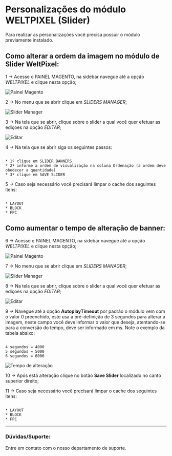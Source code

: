 # Personalizações do módulo WELTPIXEL (Slider)

Para realizar as personalizações você precisa possuir o módulo previamente instalado.

## Como alterar a ordem da imagem no módulo de **Slider WeltPixel**:

1 -> Acesse o PAINEL MAGENTO, na sidebar navegue até a opção *WELTPIXEL* e clique nesta opção;

![Painel Magento](https://github.com/Oficina-do-Dev/Tutoriais/blob/main/Magento_2/32%20-%20Personaliza%C3%A7%C3%B5es%20do%20m%C3%B3dulo%20WELTPIXEL%20(Slider)/images/1-etapa.png)

2 -> No menu que se abrir clique em *SLIDERS MANAGER*;

![Slider Manager](https://github.com/Oficina-do-Dev/Tutoriais/blob/main/Magento_2/32%20-%20Personaliza%C3%A7%C3%B5es%20do%20m%C3%B3dulo%20WELTPIXEL%20(Slider)/images/2-etapa.png)

3 -> Na tela que se abrir, clique sobre o slider a qual você quer efetuar as ediçoes na opção *EDITAR*; 

![Editar](https://github.com/Oficina-do-Dev/Tutoriais/blob/main/Magento_2/32%20-%20Personaliza%C3%A7%C3%B5es%20do%20m%C3%B3dulo%20WELTPIXEL%20(Slider)/images/3-etapa.png)

4 -> Na tela que se abrir siga os seguintes passos:

```

* 1º clique em SLIDER BANNERS
* 2º informe a ordem de visualização na coluna Ordenação (a ordem deve obedecer a quantidade)
* 3º clique em SAVE SLIDER

```

5 -> Caso seja necessário você precisará limpar o cache dos seguintes itens:

```

* LAYOUT
* BLOCK
* FPC

```
## Como aumentar o tempo de alteração de banner:

6 -> Acesse o PAINEL MAGENTO, na sidebar navegue até a opção *WELTPIXEL* e clique nesta opção;

![Painel Magento](https://github.com/Oficina-do-Dev/Tutoriais/blob/main/Magento_2/32%20-%20Personaliza%C3%A7%C3%B5es%20do%20m%C3%B3dulo%20WELTPIXEL%20(Slider)/images/1-etapa.png)

7 -> No menu que se abrir clique em *SLIDERS MANAGER*;

![Slider Manager](https://github.com/Oficina-do-Dev/Tutoriais/blob/main/Magento_2/32%20-%20Personaliza%C3%A7%C3%B5es%20do%20m%C3%B3dulo%20WELTPIXEL%20(Slider)/images/2-etapa.png)

8 -> Na tela que se abrir, clique sobre o slider a qual você quer efetuar as ediçoes na opção *EDITAR*;

![Editar](https://github.com/Oficina-do-Dev/Tutoriais/blob/main/Magento_2/32%20-%20Personaliza%C3%A7%C3%B5es%20do%20m%C3%B3dulo%20WELTPIXEL%20(Slider)/images/3-etapa.png)

9 -> Navegue até a opção **AutoplayTimeout** por padrão o módulo vem com o valor 0 preenchido, este usa a pré-definição de 3 segundos para alterar a imagem, neste campo você deve informar o valor que deseja, atentando-se para a conversão do tempo, deve ser informado em ms. Note o exemplo da tabela abaixo:

```

4 segundos = 4000
5 segundos = 5000
6 segundos = 6000

```

![Tempo de alteração](https://github.com/Oficina-do-Dev/Tutoriais/blob/main/Magento_2/32%20-%20Personaliza%C3%A7%C3%B5es%20do%20m%C3%B3dulo%20WELTPIXEL%20(Slider)/images/4-etapa.png)


10 -> Após está alteração clique no botão **Save Slider** localizado no canto superior direito;

11 -> Caso seja necessário você precisará limpar o cache dos seguintes itens:

```

* LAYOUT
* BLOCK
* FPC

```

<hr>

### Dúvidas/Suporte:
Entre em contato com o nosso departamento de suporte.